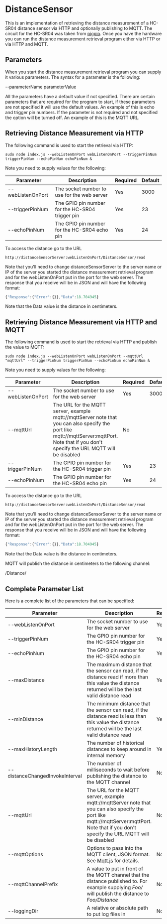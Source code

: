 # DistanceSensor
This is an implementation of retrieving the distance measurement of a HC-SR04 distance sensor via HTTP and optionally publishing to MQTT.  The circuit for the HC-SR04 was taken from [pigpio](https://www.npmjs.com/package/pigpio#measure-distance-with-a-hc-sr04-ultrasonic-sensor). Once you have the hardware you can run the distance measurement retrieval program either via HTTP or via HTTP and MQTT.

## Parameters
When you start the distance measurement retrieval program you can supply it various parameters. The syntax for a parameter is the following:

--parameterName parameterValue

All the parameters have a default value if not specified. There are certain parameters that are required for the program to start, if these parameters are not specified it will use the default values. An example of this is echo and trigger pin numbers.  If the parameter is not required and not specified the option will be turned off. An example of this is the MQTT URL.

## Retrieving Distance Measurement via HTTP
The following command is used to start the retrieval via HTTP:

```
sudo node index.js --webListenOnPort webListenOnPort --triggerPinNum triggerPinNum --echoPinNum echoPinNum &
```

Note you need to supply values for the following:

Parameter|Description|Required|Default
---------|-----------|--------|-------
--webListenOnPort|The socket number to use for the web server|Yes|3000
--triggerPinNum|The GPIO pin number for the HC-SR04 trigger pin|Yes|23
--echoPinNum|The GPIO pin number for the HC-SR04 echo pin|Yes|24

To access the distance go to the URL

```
http://distanceSensorServer:webListenOnPort/DistanceSensor/read
```

Note that you'll need to change distanceSensorServer to the server name or IP of the server you started the distance measurement retrieval program and for the webListenOnPort put in the port for the web server.  The response that you receive will be in JSON and will have the following format:

```javascript
{"Response":{"Error":{}},"Data":18.704945}
```

Note that the Data value is the distance in centimeters.

## Retrieving Distance Measurement via HTTP and MQTT
The following command is used to start the retrieval via HTTP and publish the value to MQTT:

```
sudo node index.js --webListenOnPort webListenOnPort --mqttUrl "mqttUrl" --triggerPinNum triggerPinNum --echoPinNum echoPinNum &
```

Note you need to supply values for the following:

Parameter|Description|Required|Default
---------|-----------|--------|-------
--webListenOnPort|The socket number to use for the web server|Yes|3000
--mqttUrl|The URL for the MQTT server, example mqtt://mqttServer note that you can also specify the port like mqtt://mqttServer:mqttPort. Note that if you don't specify the URL MQTT will be disabled|No|
--triggerPinNum|The GPIO pin number for the HC-SR04 trigger pin|Yes|23
--echoPinNum|The GPIO pin number for the HC-SR04 echo pin|Yes|24

To access the distance go to the URL

```
http://distanceSensorServer:webListenOnPort/DistanceSensor/read
```

Note that you'll need to change distanceSensorServer to the server name or IP of the server you started the distance measurement retrieval program and for the webListenOnPort put in the port for the web server.  The response that you receive will be in JSON and will have the following format:

```javascript
{"Response":{"Error":{}},"Data":18.704945}
```

Note that the Data value is the distance in centimeters.

MQTT will publish the distance in centimeters to the following channel:

/Distance/

## Complete Parameter List
Here is a complete list of the parameters that can be specified:

Parameter|Description|Required|Default
---------|-----------|--------|-------
--webListenOnPort|The socket number to use for the web server|Yes|3000
--triggerPinNum|The GPIO pin number for the HC-SR04 trigger pin|Yes|23
--echoPinNum|The GPIO pin number for the HC-SR04 echo pin|Yes|24
--maxDistance|The maximum distance that the sensor can read, if the distance read if more than this value the distance returned will be the last valid distance read|Yes|2900
--minDistance|The minimum distance that the sensor can read, if the distance read is less than this value the distance returned will be the last valid distance read|Yes|0
--maxHistoryLength|The number of historical distances to keep around in internal memory|Yes|3
--distanceChangedInvokeInterval|The number of milliseconds to wait before publishing the distance to the MQTT channel|No|60000
--mqttUrl|The URL for the MQTT server, example mqtt://mqttServer note that you can also specify the port like mqtt://mqttServer:mqttPort. Note that if you don't specify the URL MQTT will be disabled|No|
--mqttOptions|Options to pass into the MQTT client, JSON format. See [Mqtt.js](https://www.npmjs.com/package/mqtt) for details.|No|
--mqttChannelPrefix|A value to put in front of the MQTT channel that the distance published to. For example supplying _*Foo/*_ will publish the distance to _*Foo/Distance*_|No|
--loggingDir|A relative or absolute path to put log files in|No|